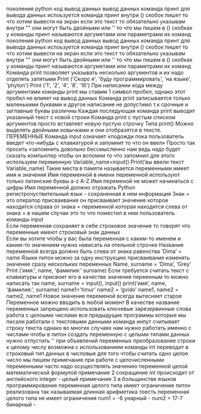 поколения python 
код вывод данных 
вывод данных команда принт 
для вывода данных испоьзуется команда принт внутри () скобок пишет то что хотим вывести на экран 
если это текст то обязательно указывам внутри "" они могут быть двойными или ''
то что мы пишем в () скобках у команды принт называются аргуметами или параметрами их команд 
 поколения python код вывод данных вывод данных команда принт для вывода данных испоьзуется команда принт внутри () скобок пишет то что хотим вывести на экран если это текст то обязательно указывам внутри "" они могут быть двойными или '' то что мы пишем в () скобках у команды принт называются аргуметами или параметрами их команд
Команда print позволяет указывать несколько аргументов и их надо отделять запятыми
Print ('Скоро я', 'буду программировать', 'на языке', 'phyton')
Print ('1', '2', '4', '8', '16')
При написании кода между аргументами команды print мы ставим 1 символ пробел, однако этот пробел не влияет на вывод данных
Команда print записывается только маленькими буквами и другое написание не допустимо т.к срочные и заглавные буквы различны
Каждая последующая команда print выводит указанный текст с новой строки 
Команда print с пустым списком аргументов просто вставляет новую пустую строчку 
Типа print()
Можно выделять двойными ковычками и они отобразятся в тексте.
ПЕРЕМЕННЫЕ 
Команда input означает «подожди пока пользователь введет что-нибудь с клавиатурой и запомнит то что он ввел»
Просто так просить «запомнить довольно бессмысленно нам ведь надо будет сказать компьютер чтобы он вспомни то что запомнил для этого используем переменную 
Variable_name=input()
Print(‘вы ввели текст Variable_name)
Такие места в памяти называется переменными имеет имя и значения 
Имя переменной в имени переменной используют только латинские буквы a-z A-Z 
Имя переменой не может начинаться с цифры 
Имя переменной должно отражать 
Python регистрочуствительный язык - сохраненная в нем информация 
Знак = это оператор присваивания он присваивает значение которое находится справа от знака = переменной которая находится слева от знака = в нашем случаи это то что поместил в нем пользователь команды input  
Если переменная сохраняет в себе строковое значение то говорят что переменные имеют строковый знак данных  
Если вы хотите чтобы у вас была переменная с каким-то именем и каким-то значением нужно нависать на отельной строчке 
Название переменной всегда должно быть слева от знака равенства
‘Dima’ =  name
Языки питон можно за одну инструкцию присваивания изменять значение сразу нескольких переменных 
Name, surname = ‘Dima’, ‘Grey’
Print (‘имя:’, name, ‘фамилия:’ surname)
Если требуется считать текст с клавиатуры и присвоит его в качестве значения переенным то можно написать так 
name, surname = input(), input()
print(‘имя’, name, ‘фамилия:’, surname)
name1=’timur’
name2 = ‘gvido’
name1, name2 = name2, name1
Новое значение переменой всегда вытесняет старое
Переменное можно вводить в любой момент 
В качестве название переменных запрещено использовать ключевые зарезервинные слова
работа с целоыми числами 
все предыдущие программы которые мы писали работали с текстовыми данными команда инпут считывает строку текста однако во многих случаях нам нужно работать именно с числами
чтобы в питон создать переменную с целыми типами данных нужно отпустить '' при объявлений переменных 
преобразование строки к целому числу возможна с использованием команды int переводит в строковый тип данных в числовые
для того чтобы считать одно целое число мы пишем 
примечание
при работе с целочисленными переменными часто надо осуществлять значению переменной целой математической формулой 
примечание 2 
сокращение int происходит от английского integer - целый 
примечание 3 
в больщинстве языков программирование переменная целого типа имеет ограничение 
питон реализована так называемая длинная арифметика тоесть переменная целого типа не имеет ограничения
num1 = -6 унарный -
num2 = 17-7 бинарный -


